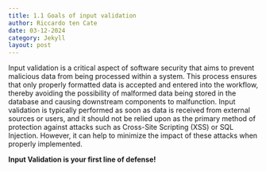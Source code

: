```yaml
---
title: 1.1 Goals of input validation
author: Riccardo ten Cate
date: 03-12-2024
category: Jekyll
layout: post
---
```


Input validation is a critical aspect of software security that aims to prevent malicious data from being processed within a system. This process ensures that only properly formatted data is accepted and entered into the workflow, thereby avoiding the possibility of malformed data being stored in the database and causing downstream components to malfunction. Input validation is typically performed as soon as data is received from external sources or users, and it should not be relied upon as the primary method of protection against attacks such as Cross-Site Scripting (XSS) or SQL Injection. However, it can help to minimize the impact of these attacks when properly implemented.

  
**Input Validation is your first line of defense!**
